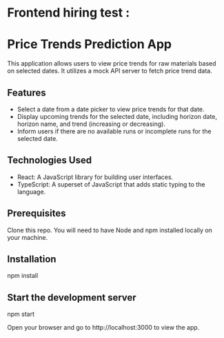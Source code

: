 # Frontend hiring test :
# Price Trends Prediction App

This application allows users to view price trends for raw materials based on selected dates.
It utilizes a mock API server to fetch price trend data.

## Features

- Select a date from a date picker to view price trends for that date.
- Display upcoming trends for the selected date, including horizon date, horizon name, and trend (increasing or decreasing).
- Inform users if there are no available runs or incomplete runs for the selected date.

## Technologies Used

- React: A JavaScript library for building user interfaces.
- TypeScript: A superset of JavaScript that adds static typing to the language.

## Prerequisites
Clone this repo. You will need to have Node and npm installed locally on your machine.

## Installation
npm install

## Start the development server
npm start

Open your browser and go to http://localhost:3000 to view the app.